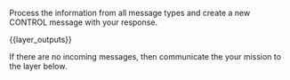 Process the information from all message types and create a new CONTROL message with your response. 

{{layer_outputs}}

If there are no incoming messages, then communicate the your mission to the layer below.
